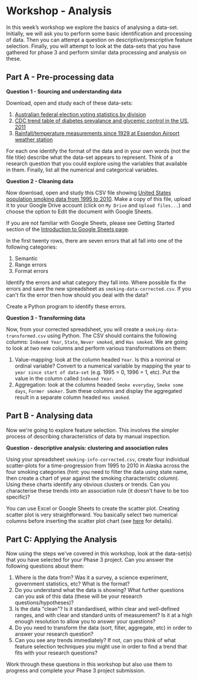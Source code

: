 ﻿Workshop - Analysis
===================

In this week’s workshop we explore the basics of analysing a data-set. Initially, we will ask you to perform some basic identification and processing of data. Then you can attempt a question on descriptive/prescriptive feature selection. Finally, you will attempt to look at the data-sets that you have gathered for phase 3 and perform similar data processing and analysis on these.

Part A - Pre-processing data
----------------------------

**Question 1 - Sourcing and understanding data**

Download, open and study each of these data-sets:

1. [Australian federal election voting statistics by division](federal_election_2013_division.csv)
2. [CDC trend table of diabetes prevalance and glycemic control in the US, 2011](cdc1.json)
3. [Rainfall/temperature measurements since 1929 at Essendon Airport weather station](essendon_airport.xlsx)

For each one identify the format of the data and in your own words (not the file title) describe what the data-set appears to represent. Think of a research question that you could explore using the variables that available in them. Finally, list all the numerical and categorical variables.

**Question 2 - Cleaning data**

Now download, open and study this CSV file showing [United States population smoking data from 1995 to 2010](smoking_data_us_1995_2010.csv). Make a copy of this file, upload it to your Google Drive account (click on `My Drive` and `Upload files...`) and choose the option to Edit the document with Google Sheets.

If you are not familiar with Google Sheets, please see Getting Started section of the [Introduction to Google Sheets page](https://sites.google.com/site/gssheet/home).

In the first twenty rows, there are seven errors that all fall into one of the following categories:

1. Semantic
2. Range errors
3. Format errors

Identify the errors and what category they fall into. Where possible fix the errors and save the new spreadsheet as `smoking-data-corrected.csv`. If you can't fix the error then how should you deal with the data?

Create a Python program to identify these errors.

**Question 3 - Transforming data**

Now, from your corrected spreadsheet, you will create a `smoking-data-transformed.csv` using Python. The CSV should contains the following columns:
`Indexed Year`, `State`, `Never smoked`, and `Has smoked`.
We are going to look at two new columns and perform various transformations on them:

1. Value-mapping: look at the column headed `Year`. Is this a nominal or ordinal variable? Convert to a numerical variable by mapping the year to `year since start of data-set` (e.g. 1995 = 0, 1996 = 1, etc). Put the value in the column called `Indexed Year`.
2. Aggregation: look at the columns headed `Smoke everyday`, `Smoke some days`, `Former smoker`. Sum these columns and display the aggregated result in a separate column headed `Has smoked`.

Part B - Analysing data
-----------------------

Now we're going to explore feature selection. This involves the simpler process of describing characteristics of data by manual inspection.

**Question - descriptive analysis: clustering and association rules**

Using your spreadsheet `smoking-info-corrected.csv`, create four individual scatter-plots for a time-progression from 1995 to 2010 in Alaska across the four smoking categories (hint: you need to filter the data using state name, then create a chart of year against the smoking characteristic column). Using these charts identify any obvious clusters or trends. Can you characterise these trends into an association rule (it doesn't have to be too specific)?

You can use Excel or Google Sheets to create the scatter plot. Creating scatter plot is very straightforward. You basically select two numerical columns before inserting the scatter plot chart (see [here](https://support.google.com/docs/answer/190718?hl=en) for details).

Part C: Applying the Analysis
-----------------------------

Now using the steps we've covered in this workshop, look at the data-set(s) that you have selected for your Phase 3 project. Can you answer the following questions about them:

1. Where is the data from? Was it a survey, a science experiment, government statistics, etc? What is the format?
2. Do you understand what the data is showing? What further questions can you ask of this data (these will be your research questions/hypotheses)?
3. Is the data "clean"? Is it standardised, within clear and well-defined ranges, and with clear and standard units of measurement? Is it at a high enough resolution to allow you to answer your questions?
4. Do you need to transform the data (sort, filter, aggregate, etc) in order to answer your research question?
5. Can you see any trends immediately? If not, can you think of what feature selection techniques you might use in order to find a trend that fits with your research questions?

Work through these questions in this workshop but also use them to progress and complete your Phase 3 project submission.
